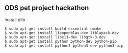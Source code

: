 ## ODS pet project hackathon

Install dlib
```shell
$ sudo apt-get install build-essential cmake
$ sudo apt-get install libopenblas-dev liblapack-dev 
$ sudo apt-get install libx11-dev libgtk-3-dev
$ sudo apt-get install python python-dev python-pip
$ sudo apt-get install python3 python3-dev python3-pip
```